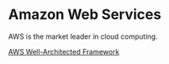 # Amazon Web Services

AWS is the market leader in cloud computing. 

[AWS Well-Architected Framework](https://aws.amazon.com/architecture/well-architected/)
